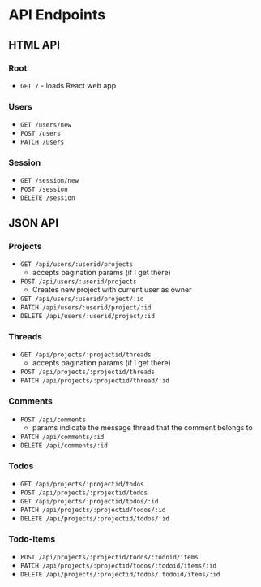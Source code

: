 # API Endpoints

## HTML API

### Root

- `GET /` - loads React web app

### Users

- `GET /users/new`
- `POST /users`
- `PATCH /users`

### Session

- `GET /session/new`
- `POST /session`
- `DELETE /session`

## JSON API

### Projects

- `GET /api/users/:userid/projects`
  - accepts pagination params (if I get there)
- `POST /api/users/:userid/projects`
  - Creates new project with current user as owner
- `GET /api/users/:userid/project/:id`
- `PATCH /api/users/:userid/project/:id`
- `DELETE /api/users/:userid/project/:id`

### Threads

- `GET /api/projects/:projectid/threads`
  - accepts pagination params (if I get there)
- `POST /api/projects/:projectid/threads`
- `PATCH /api/projects/:projectid/thread/:id`

### Comments


- `POST /api/comments`
  - params indicate the message thread that the comment belongs to
- `PATCH /api/comments/:id`
- `DELETE /api/comments/:id`

### Todos

- `GET /api/projects/:projectid/todos`
- `POST /api/projects/:projectid/todos`
- `GET /api/projects/:projectid/todos/:id`
- `PATCH /api/projects/:projectid/todos/:id`
- `DELETE /api/projects/:projectid/todos/:id`

### Todo-Items

- `POST /api/projects/:projectid/todos/:todoid/items`
- `PATCH /api/projects/:projectid/todos/:todoid/items/:id`
- `DELETE /api/projects/:projectid/todos/:todoid/items/:id`
